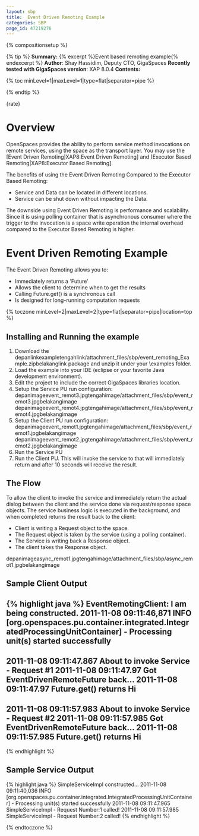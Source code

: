 ```yaml
---
layout: sbp
title:  Event Driven Remoting Example
categories: SBP
page_id: 47219276
---
```


{% compositionsetup %}


{% tip %}
**Summary:** {% excerpt %}Event based remoting example{% endexcerpt %}
**Author**: Shay Hassidim, Deputy CTO, GigaSpaces
**Recently tested with GigaSpaces version**: XAP 8.0.4
**Contents:**

{% toc minLevel=1|maxLevel=1|type=flat|separator=pipe %}

{% endtip %}

{rate}

# Overview

OpenSpaces provides the ability to perform service method invocations on remote services, using the space as the transport layer. You may use the [Event Driven Remoting|XAP8:Event Driven Remoting] and [Executor Based Remoting|XAP8:Executor Based Remoting].

The benefits of using the Event Driven Remoting Compared to the Executor Based Remoting:
- Service and Data can be located in different locations.
- Service can be shut down without impacting the Data.

The downside using Event Driven Remoting is performance and scalability. Since it is using polling container that is asynchronous consumer where the trigger to the invocation is a space write operation the internal overhead compared to the Executor Based Remoting is higher.

# Event Driven Remoting Example

The Event Driven Remoting allows you to:
- Immediately returns a 'Future'
- Allows the client to determine when to get the results
- Calling Future.get() is a synchronous call
- Is designed for long-running computation requests

{% toczone minLevel=2|maxLevel=2|type=flat|separator=pipe|location=top %}

## Installing and Running the example

1. Download the depanlinkexampletengahlink/attachment_files/sbp/event_remoting_Example.zipbelakanglink package and unzip it under your <GigaSpaces Root>\examples folder.
2. Load the example into your IDE (eclipse or your favorite Java development environment).
3. Edit the project to include the correct GigaSpaces libraries location.
4. Setup the Service PU run configuration:
depanimageevent_remot3.jpgtengahimage/attachment_files/sbp/event_remot3.jpgbelakangimage
depanimageevent_remot4.jpgtengahimage/attachment_files/sbp/event_remot4.jpgbelakangimage
5. Setup the Client PU run configuration:
depanimageevent_remot1.jpgtengahimage/attachment_files/sbp/event_remot1.jpgbelakangimage
depanimageevent_remot2.jpgtengahimage/attachment_files/sbp/event_remot2.jpgbelakangimage
6. Run the Service PU
7. Run the Client PU. This will invoke the service to that will immediately return and after 10 seconds will receive the result.

## The Flow

To allow the client to invoke the service and immediately return the actual dialog between the client and the service done via request/response space objects. The service business logic is executed in the background, and when completed returns the result back to the client:
- Client is writing a Request object to the space.
- The Request object is taken by the service (using a polling container).
- The Service is writing back a Response object.
- The client takes the Response object.

depanimageasync_remot1.jpgtengahimage/attachment_files/sbp/async_remot1.jpgbelakangimage

## Sample Client Output



{% highlight java %}
EventRemotingClient: I am being constructed.
2011-11-08 09:11:46,871  INFO [org.openspaces.pu.container.integrated.IntegratedProcessingUnitContainer] -
Processing unit(s) started successfully
---------------------------------------------------
2011-11-08 09:11:47.867 About to invoke Service - Request #1
2011-11-08 09:11:47.97 Got EventDrivenRemoteFuture back...
2011-11-08 09:11:47.97 Future.get() returns Hi
---------------------------------------------------
2011-11-08 09:11:57.983 About to invoke Service - Request #2
2011-11-08 09:11:57.985 Got EventDrivenRemoteFuture back...
2011-11-08 09:11:57.985 Future.get() returns Hi
---------------------------------------------------
{% endhighlight %}


## Sample Service Output


{% highlight java %}
SimpleServiceImpl constructed...
2011-11-08 09:11:40,036  INFO [org.openspaces.pu.container.integrated.IntegratedProcessingUnitContainer] -
Processing unit(s) started successfully
2011-11-08 09:11:47.965 SimpleServiceImpl - Request Number:1 called!
2011-11-08 09:11:57.985 SimpleServiceImpl - Request Number:2 called!
{% endhighlight %}

{% endtoczone %}
